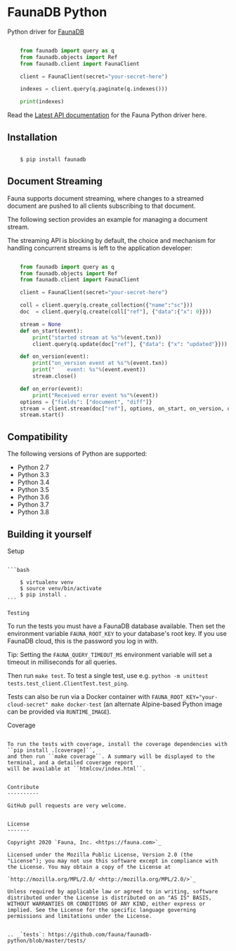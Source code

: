 FaunaDB Python
==============

Python driver for [FaunaDB](https://fauna.com)

```python

    from faunadb import query as q
    from faunadb.objects import Ref
    from faunadb.client import FaunaClient

    client = FaunaClient(secret="your-secret-here")

    indexes = client.query(q.paginate(q.indexes()))

    print(indexes)
```

Read the [Latest API documentation](/api/) for the Fauna Python driver here.

Installation
------------

```bash

    $ pip install faunadb
```

Document Streaming
------------------
Fauna supports document streaming, where changes to a streamed document are pushed to all clients subscribing to that document.

The following section provides an example for managing a document stream.

The streaming API is blocking by default, the choice and mechanism for handling concurrent streams is left to the application developer:

```python

    from faunadb import query as q
    from faunadb.objects import Ref
    from faunadb.client import FaunaClient

    client = FaunaClient(secret="your-secret-here")

    coll = client.query(q.create_collection({"name":"sc"}))
    doc  = client.query(q.create(coll["ref"], {"data":{"x": 0}}))

    stream = None
    def on_start(event):
        print("started stream at %s"%(event.txn))
        client.query(q.update(doc["ref"], {"data": {"x": "updated"}}))

    def on_version(event):
        print("on_version event at %s"%(event.txn))
        print("    event: %s"%(event.event))
        stream.close()

    def on_error(event):
        print("Received error event %s"%(event))
    options = {"fields": ["document", "diff"]}
    stream = client.stream(doc["ref"], options, on_start, on_version, on_error)
    stream.start()
```

Compatibility
-------------

The following versions of Python are supported:

* Python 2.7
* Python 3.3
* Python 3.4
* Python 3.5
* Python 3.6
* Python 3.7
* Python 3.8


Building it yourself
--------------------


Setup
~~~~~

```bash

    $ virtualenv venv
    $ source venv/bin/activate
    $ pip install .
```

Testing
~~~~~~~

To run the tests you must have a FaunaDB database available.
Then set the environment variable ``FAUNA_ROOT_KEY`` to your database's root key.
If you use FaunaDB cloud, this is the password you log in with.

Tip: Setting the ``FAUNA_QUERY_TIMEOUT_MS`` environment variable will
set a timeout in milliseconds for all queries.

Then run ``make test``.
To test a single test, use e.g. ``python -m unittest tests.test_client.ClientTest.test_ping``.

Tests can also be run via a Docker container with ``FAUNA_ROOT_KEY="your-cloud-secret" make docker-test``
(an alternate Alpine-based Python image can be provided via `RUNTIME_IMAGE`).


Coverage
~~~~~~~~

To run the tests with coverage, install the coverage dependencies with ``pip install .[coverage]``,
and then run ``make coverage``. A summary will be displayed to the terminal, and a detailed coverage report
will be available at ``htmlcov/index.html``.


Contribute
----------

GitHub pull requests are very welcome.


License
-------

Copyright 2020 `Fauna, Inc. <https://fauna.com>`_

Licensed under the Mozilla Public License, Version 2.0 (the
"License"); you may not use this software except in compliance with
the License. You may obtain a copy of the License at

`http://mozilla.org/MPL/2.0/ <http://mozilla.org/MPL/2.0/>`_

Unless required by applicable law or agreed to in writing, software
distributed under the License is distributed on an "AS IS" BASIS,
WITHOUT WARRANTIES OR CONDITIONS OF ANY KIND, either express or
implied. See the License for the specific language governing
permissions and limitations under the License.


.. _`tests`: https://github.com/fauna/faunadb-python/blob/master/tests/
